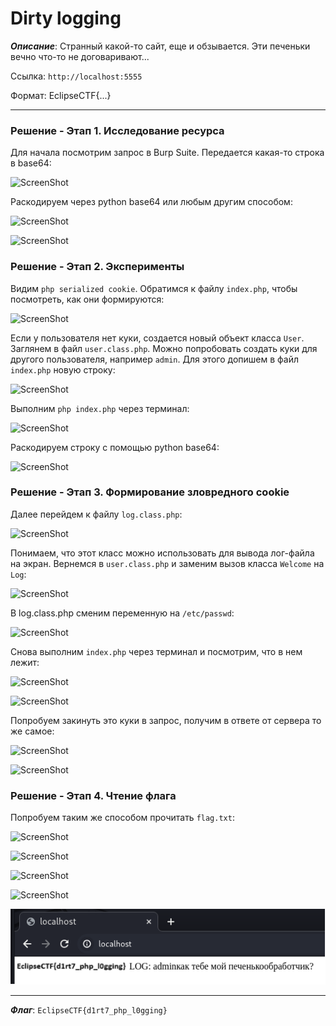 # Dirty logging

***Описание***: Странный какой-то сайт, еще и обзывается. Эти печеньки вечно что-то не договаривают...

Ссылка: `http://localhost:5555`

Формат: EclipseCTF{...}

---
### Решение - Этап 1. Исследование ресурса

Для начала посмотрим запрос в Burp Suite. Передается какая-то строка в base64:

![ScreenShot](Assets/For_tasks/Dirty-logging-1.png)

Раскодируем через python base64 или любым другим способом:

![ScreenShot](Assets/For_tasks/Dirty-logging-2.png)

![ScreenShot](Assets/For_tasks/Dirty-logging-3.png)
### Решение - Этап 2. Эксперименты

Видим `php serialized cookie`. Обратимся к файлу `index.php`, чтобы посмотреть, как они формируются:

![ScreenShot](Assets/For_tasks/Dirty-logging-4.png)

Если у пользователя нет куки, создается новый объект класса `User`. Заглянем в файл `user.class.php`. Можно попробовать создать куки для другого пользователя, например `admin`. Для этого допишем в файл `index.php` новую строку:

![ScreenShot](Assets/For_tasks/Dirty-logging-5.png)

Выполним `php index.php` через терминал:

![ScreenShot](Assets/For_tasks/Dirty-logging-6.png)

Раскодируем строку с помощью python base64:

![ScreenShot](Assets/For_tasks/Dirty-logging-7.png)
### Решение - Этап 3. Формирование зловредного cookie

Далее перейдем к файлу `log.class.php`:

![ScreenShot](Assets/For_tasks/Dirty-logging-8.png)

Понимаем, что этот класс можно использовать для вывода лог-файла на экран. Вернемся в `user.class.php` и заменим вызов класса `Welcome` на `Log`:

![ScreenShot](Assets/For_tasks/Dirty-logging-9.png)

В log.class.php сменим переменную на `/etc/passwd`:

![ScreenShot](Assets/For_tasks/Dirty-logging-10.png)

Снова выполним `index.php` через терминал и посмотрим, что в нем лежит:

![ScreenShot](Assets/For_tasks/Dirty-logging-11.png)

![ScreenShot](Assets/For_tasks/Dirty-logging-12.png)

Попробуем закинуть это куки в запрос, получим в ответе от сервера то же самое:

![ScreenShot](Assets/For_tasks/Dirty-logging-13.png)

![ScreenShot](Assets/For_tasks/Dirty-logging-14.png)
### Решение - Этап 4. Чтение флага

Попробуем таким же способом прочитать `flag.txt`:

![ScreenShot](Assets/For_tasks/Dirty-logging-15.png)

![ScreenShot](Assets/For_tasks/Dirty-logging-16.png)

![ScreenShot](Assets/For_tasks/Dirty-logging-17.png)

![ScreenShot](Assets/For_tasks/Dirty-logging-18.png)

![ScreenShot](Assets/For_tasks/Dirty-logging-19.png)

---

***Флаг***: `EclipseCTF{d1rt7_php_l0gging}`

